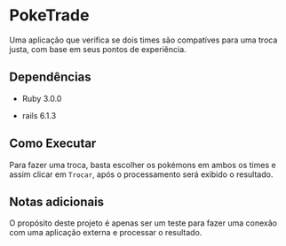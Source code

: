 # PokeTrade

Uma aplicação que verifica se dois times são compatíves para uma troca justa, com base em seus pontos de experiência.

## Dependências

* Ruby 3.0.0

* rails 6.1.3

## Como Executar

Para fazer uma troca, basta escolher os pokémons em ambos os times e assim clicar em `Trocar`, após o processamento será exibido o resultado.

## Notas adicionais

O propósito deste projeto é apenas ser um teste para fazer uma conexão com uma aplicação externa e processar o resultado.
